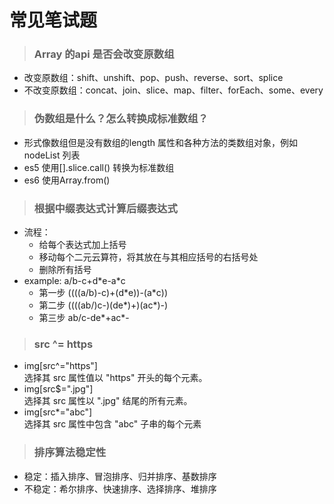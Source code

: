 # 常见笔试题

> ### Array 的api 是否会改变原数组
- 改变原数组：shift、unshift、pop、push、reverse、sort、splice
-  不改变原数组：concat、join、slice、map、filter、forEach、some、every

> ### 伪数组是什么？怎么转换成标准数组？
- 形式像数组但是没有数组的length 属性和各种方法的类数组对象，例如nodeList 列表
- es5 使用[].slice.call() 转换为标准数组
- es6 使用Array.from()

> ### 根据中缀表达式计算后缀表达式
- 流程：
  - 给每个表达式加上括号
  - 移动每个二元云算符，将其放在与其相应括号的右括号处
  - 删除所有括号
- example: a/b-c+d\*e-a\*c
  - 第一步 ((((a/b)-c)+(d\*e))-(a\*c))
  - 第二步 ((((ab/)c-)(de\*)+)(ac\*)-)
  - 第三步 ab/c-de\*+ac\*-

> ### src ^= https
- img[src^="https"]    
选择其 src 属性值以 "https" 开头的每个<img>元素。
- img[src$=".jpg"]    
选择其 src 属性以 ".jpg" 结尾的所有<img>元素。   
- img[src\*="abc"]    
选择其 src 属性中包含 "abc" 子串的每个<img>元素

> ### 排序算法稳定性
- 稳定：插入排序、冒泡排序、归并排序、基数排序
- 不稳定：希尔排序、快速排序、选择排序、堆排序